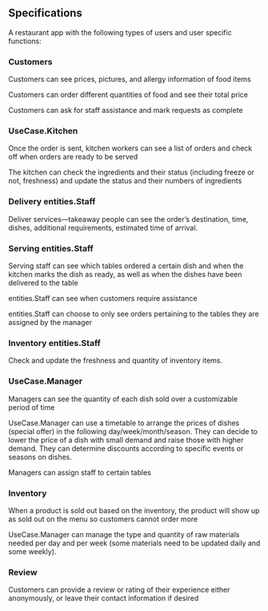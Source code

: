 ## Specifications

A restaurant app with the following types of users and user specific functions: 

### Customers

Customers can see prices, pictures, and allergy information of food items 

Customers can order different quantities of food and see their total price 

Customers can ask for staff assistance and mark requests as complete 

### UseCase.Kitchen

Once the order is sent, kitchen workers can see a list of orders and check off when orders are ready to be served 

The kitchen can check the ingredients and their status (including freeze or not, freshness) and update the status and their numbers of ingredients 

### Delivery entities.Staff

Deliver services—takeaway people can see the order’s destination, time, dishes, additional requirements, estimated time of arrival. 

### Serving entities.Staff

Serving staff can see which tables ordered a certain dish and when the kitchen marks the dish as ready, as well as when the dishes have been delivered to the table 

entities.Staff can see when customers require assistance 

entities.Staff can choose to only see orders pertaining to the tables they are assigned by the manager 

### Inventory entities.Staff 

Check and update the freshness and quantity of inventory items. 

### UseCase.Manager

Managers can see the quantity of each dish sold over a customizable period of time 

UseCase.Manager can use a timetable to arrange the prices of dishes (special offer) in the following day/week/month/season. They can decide to lower the price of a dish with small demand and raise those with higher demand. They can determine discounts according to specific events or seasons on dishes. 

Managers can assign staff to certain tables 

### Inventory

When a product is sold out based on the inventory, the product will show up as sold out on the menu so customers cannot order more  

UseCase.Manager can manage the type and quantity of raw materials needed per day and per week (some materials need to be updated daily and some weekly). 

### Review

Customers can provide a review or rating of their experience either anonymously, or leave their contact information if desired 
